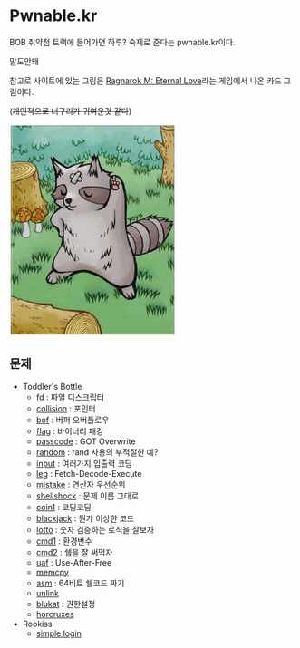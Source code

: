 # Pwnable.kr

BOB 취약점 트랙에 들어가면 하루? 숙제로 준다는 pwnable.kr이다.

말도안돼

참고로 사이트에 있는 그림은 [Ragnarok M: Eternal Love](https://www.ragnaroketernallove.com/)라는 게임에서 나온 카드 그림이다. 

(~~개인적으로 너구리가 귀여운것 같다~~)

![nuguri](screenshot/card_20001.jpg)

## 문제

- Toddler's Bottle
  - [fd](fd.md) : 파일 디스크립터
  - [collision](collision.md) : 포인터
  - [bof](bof.md) : 버퍼 오버플로우
  - [flag](flag.md) : 바이너리 패킹
  - [passcode](passcode.md) : GOT Overwrite
  - [random](random.md) : rand 사용의 부적절한 예?
  - [input](input.md) : 여러가지 입출력 코딩
  - [leg](leg.md) : Fetch-Decode-Execute
  - [mistake](mistake.md) : 연산자 우선순위
  - [shellshock](shellshock.md) : 문제 이름 그대로
  - [coin1](coin1.md) : 코딩코딩
  - [blackjack](blackjack.md) : 뭔가 이상한 코드
  - [lotto](lotto.md) : 숫자 검증하는 로직을 잘보자
  - [cmd1](cmd1.md) : 환경변수
  - [cmd2](cmd2.md) : 쉘을 잘 써먹자
  - [uaf](uaf.md) : Use-After-Free
  - [memcpy]()
  - [asm](asm.md) : 64비트 쉘코드 짜기
  - [unlink]()
  - [blukat](blukat.md) : 권한설정
  - [horcruxes]()
- Rookiss
  - [simple login]()